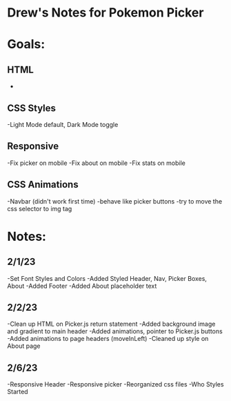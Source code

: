 # Drew's Notes for Pokemon Picker


# Goals:

## HTML
-

## CSS Styles
-Light Mode default, Dark Mode toggle

## Responsive
-Fix picker on mobile
-Fix about on mobile
-Fix stats on mobile

## CSS Animations
-Navbar (didn't work first time)
  -behave like picker buttons
  -try to move the css selector to img tag


# Notes:

## 2/1/23
-Set Font Styles and Colors
-Added Styled Header, Nav, Picker Boxes, About
-Added Footer
-Added About placeholder text

## 2/2/23
-Clean up HTML on Picker.js return statement
-Added background image and gradient to main header
-Added animations, pointer to Picker.js buttons
-Added animations to page headers (moveInLeft)
-Cleaned up style on About page

## 2/6/23
-Responsive Header
-Responsive picker
-Reorganized css files
-Who Styles Started

